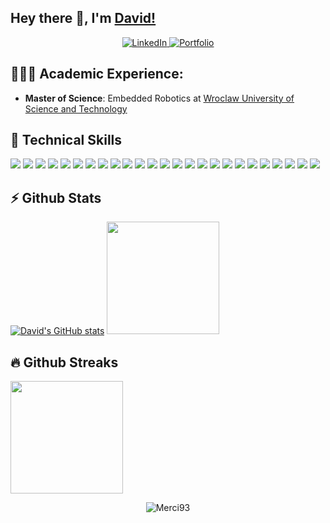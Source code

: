 ## Hey there 👋, I'm [David!](https://github.com/merci93)

<center>
<a href="https://www.linkedin.com/in/david-asogwa" target="_blank">
    <img src="https://img.shields.io/badge/linkedin-%230077B5.svg?&style=for-the-badge&logo=linkedin&logoColor=white&color=071A2C" alt="LinkedIn"/>
  </a>
 <a href="https://merci93.github.io" target="_blank">
    <img src="https://img.shields.io/badge/github-%2312100E.svg?&style=for-the-badge&logo=github&logoColor=white&color=071A2C" alt="Portfolio"/>
  </a>
</center>

## 👨🏻‍🎓 Academic Experience:
  - **Master of Science**: Embedded Robotics at [Wroclaw University of Science and Technology](https://rekrutacja.pwr.edu.pl/en/admission/)


## 💼 Technical Skills

![](https://img.shields.io/badge/Python-3776AB?style=flat&logo=python&logoColor=white)
![](https://img.shields.io/badge/PostgreSQL-336791?style=flat&logo=postgresql&logoColor=white)
![](https://img.shields.io/badge/MySQL-4479A1?style=flat&logo=mysql&logoColor=white)
![](https://img.shields.io/badge/Kafka-231F20?style=flat&logo=apache-kafka&logoColor=white)
![](https://img.shields.io/badge/MongoDB-47A248?style=flat&logo=mongodb&logoColor=white)
![](https://img.shields.io/badge/SQL_Server-CC2927?style=flat&logo=microsoft-sql-server&logoColor=white)
![](https://img.shields.io/badge/Oracle_DB-F80000?style=flat&logo=oracle&logoColor=white)
![](https://img.shields.io/badge/Airflow-017CEE?style=flat&logo=apache-airflow&logoColor=white)
![](https://img.shields.io/badge/Kubernetes-326CE5?style=flat&logo=kubernetes&logoColor=white)
![](https://img.shields.io/badge/Power_BI-F2C811?style=flat&logo=microsoft-power-bi&logoColor=white)
![](https://img.shields.io/badge/AWS-232F3E?style=flat&logo=amazon-aws&logoColor=white)
![](https://img.shields.io/badge/Docker-2496ED?style=flat&logo=docker&logoColor=white)
![](https://img.shields.io/badge/Git-F05032?style=flat&logo=git&logoColor=white)
![](https://img.shields.io/badge/Spark-47A248?style=flat&logo=apache-spark&logoColor=white)
![](https://img.shields.io/badge/Databricks-336791?style=flat&logo=databricks&logoColor=white)
![](https://img.shields.io/badge/Azure-FF3621?style=flat&logo=azure&logoColor=white)
![](https://img.shields.io/badge/FastAPI-009688?style=flat&logo=fastapi&logoColor=white)
![](https://img.shields.io/badge/ETL-231F20?style=flat&logoColor=white)
![](https://img.shields.io/badge/Data_Modeling-FF6F61?style=flat&logoColor=white)
![](https://img.shields.io/badge/Lucid_Chart-009688?style=flat&logo=lucidchart&logoColor=white)
![](https://img.shields.io/badge/Pentaho_Data_Integration-009688?style=flat&logo=pdi&logoColor=white)
![](https://img.shields.io/badge/PyTest-2496ED?style=flat&logo=pytest&logoColor=white)
![](https://img.shields.io/badge/Web_Scraping-FF6F61?style=flat&logoColor=white)
![](https://img.shields.io/badge/Selenium-CC2927?style=flat&logo=selenium&logoColor=white)
![](https://img.shields.io/badge/BeautifulSoup-3776AB?style=flat&logo=beautifulsoup&logoColor=white)
<!-- ![](https://img.shields.io/badge/Google_Cloud-4285F4?style=flat&logo=google-cloud&logoColor=white) -->
<!-- ![](https://img.shields.io/badge/dbt-FF6F61?style=flat&logo=dbt&logoColor=white) -->
<!-- ![](https://img.shields.io/badge/Snowflake-29B5E8?style=flat&logo=snowflake&logoColor=white) -->
<!-- ![](https://img.shields.io/badge/Cassandra-1287B1?style=flat&logo=apache-cassandra&logoColor=white) -->
<!-- ![](https://img.shields.io/badge/GraphQL-E434AA?style=flat&logo=graphql&logoColor=white) -->
<!-- ![](https://img.shields.io/badge/Terraform-7B42BC?style=flat&logo=terraform&logoColor=white) -->
<!-- ![](https://img.shields.io/badge/Ansible-EE0000?style=flat&logo=ansible&logoColor=white) -->
<!-- ![](https://img.shields.io/badge/NiFi-017081?style=flat&logo=apache-nifi&logoColor=white) -->
<!-- ![](https://img.shields.io/badge/Hadoop-DAA520?style=flat&logo=hadoop&logoColor=white) -->
<!-- ![](https://img.shields.io/badge/Grafana-F46800?style=flat&logo=grafana&logoColor=white) -->
<!-- ![](https://img.shields.io/badge/Prometheus-E6522C?style=flat&logo=prometheus&logoColor=white) -->
<!-- ![](https://img.shields.io/badge/Elasticsearch-005571?style=flat&logo=elasticsearch&logoColor=white) -->
<!-- ![](https://img.shields.io/badge/Kibana-005571?style=flat&logo=kibana&logoColor=white) -->
<!-- ![](https://img.shields.io/badge/Machine_Learning-FF6F61?style=flat&logoColor=white) -->


## ⚡ Github Stats
[![David's GitHub stats](https://github-readme-stats.vercel.app/api?username=Merci93)](https://github.com/Merci93/github-readme-stats)
<img height="180em" src="https://github-readme-stats.vercel.app/api/top-langs/?username=Merci93&show_icons=true&hide_border=true&layout=compact&hide_progress=true&langs_count=10"/>

## 🔥 Github Streaks</b></summary>
<img height="180em" src="https://github-readme-streak-stats.herokuapp.com/?user=Merci93&hide_border=true" />

<p align="center"><img src="https://komarev.com/ghpvc/?username=Merci93&label=Profile%20views&color=0e75b6&style=flat" alt="Merci93" /></p>
